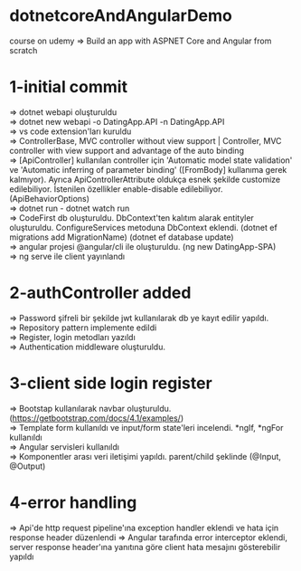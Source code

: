 # dotnetcoreAndAngularDemo
course on udemy => Build an app with ASPNET Core and Angular from scratch 

# 1-initial commit
  => dotnet webapi oluşturuldu <br />
  => dotnet new webapi -o DatingApp.API -n DatingApp.API<br />
  => vs code extension'ları kuruldu<br />
  => ControllerBase, MVC controller without view support | Controller, MVC controller with view support and advantage of the auto binding <br />
  => [ApiController] kullanılan controller için 'Automatic model state validation' ve 'Automatic inferring of parameter binding' ([FromBody] kullanıma gerek kalmıyor). Ayrıca ApiControllerAttribute oldukça esnek şekilde customize edilebiliyor. İstenilen özellikler enable-disable edilebiliyor. (ApiBehaviorOptions) <br />
  => dotnet run - dotnet watch run <br />
  => CodeFirst db oluşturuldu. DbContext'ten kalıtım alarak entityler oluşturuldu. ConfigureServices metoduna DbContext eklendi. (dotnet ef migrations add MigrationName) (dotnet ef database update) <br />
  => angular projesi @angular/cli ile oluşturuldu. (ng new DatingApp-SPA) <br />
  => ng serve ile client yayınlandı <br />

# 2-authController added
  => Password şifreli bir şekilde jwt kullanılarak db ye kayıt edilir yapıldı.<br />
  => Repository pattern implemente edildi<br />
  => Register, login metodları yazıldı<br />
  => Authentication middleware oluşturuldu. <br />
  
# 3-client side login register
  => Bootstap kullanılarak navbar oluşturuldu. (https://getbootstrap.com/docs/4.1/examples/)<br />
  => Template form kullanıldı ve input/form state'leri incelendi. *ngIf, *ngFor kullanıldı<br />
  => Angular servisleri kullanıldı <br />
  => Komponentler arası veri iletişimi yapıldı. parent/child şeklinde (@Input, @Output)<br />

# 4-error handling
  => Api'de http request pipeline'ına exception handler eklendi ve hata için response header düzenlendi
  => Angular tarafında error interceptor eklendi, server response header'ına yanıtına göre client hata mesajını gösterebilir yapıldı
  
  
